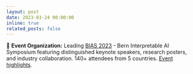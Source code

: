 ```yaml
---
layout: post
date: 2023-03-24 00:00:00
inline: true
related_posts: false
---
```


🎯 **Event Organization:** Leading [BIAS 2023](https://amithjkamath.github.io/bias23) - Bern Interpretable AI Symposium featuring distinguished keynote speakers, research posters, and industry collaboration. 140+ attendees from 5 countries. [Event highlights](https://twitter.com/amithjkamath/status/1639187357994762242). 
